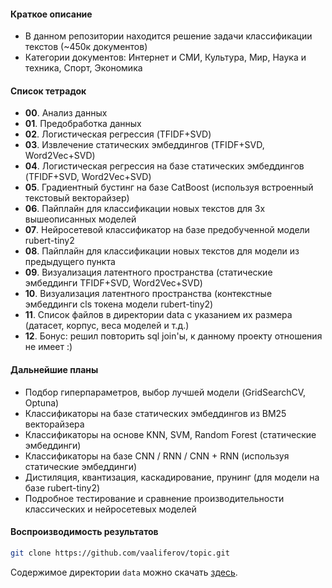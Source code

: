 
#### Краткое описание
* В данном репозитории находится решение задачи классификации текстов (~450к документов) 
* Категории документов: Интернет и СМИ, Культура, Мир, Наука и техника, Спорт, Экономика


#### Список тетрадок

* **00**. Анализ данных
* **01**. Предобработка данных
* **02**. Логистическая регрессия (TFIDF+SVD)
* **03**. Извлечение статических эмбеддингов (TFIDF+SVD, Word2Vec+SVD)
* **04**. Логистическая регрессия на базе статических эмбеддингов (TFIDF+SVD, Word2Vec+SVD)
* **05**. Градиентный бустинг на базе CatBoost (используя встроенный текстовый векторайзер)
* **06**. Пайплайн для классификации новых текстов для 3х вышеописанных моделей
* **07**. Нейросетевой классификатор на базе предобученной модели rubert-tiny2
* **08**. Пайплайн для классификации новых текстов для модели из предыдущего пункта
* **09**. Визуализация латентного пространства (статические эмбеддинги TFIDF+SVD, Word2Vec+SVD)
* **10**. Визуализация латентного пространства (контекстные эмбеддинги cls токена модели rubert-tiny2)
* **11**. Список файлов в директории data с указанием их размера (датасет, корпус, веса моделей и т.д.)
* **12**. Бонус: решил повторить sql join'ы, к данному проекту отношения не имеет :)


#### Дальнейшие планы
* Подбор гиперпараметров, выбор лучшей модели (GridSearchCV, Optuna)
* Классификаторы на базе статических эмбеддингов из BM25 векторайзера
* Классификаторы на основе KNN, SVM, Random Forest (статические эмбеддинги)
* Классификаторы на базе CNN / RNN / CNN + RNN (используя статические эмбеддинги)
* Дистиляция, квантизация, каскадирование, прунинг (для модели на базе rubert-tiny2)
* Подробное тестирование и сравнение производительности классических и нейросетевых моделей


#### Воспроизводимость результатов

```bash
git clone https://github.com/vaaliferov/topic.git
```

Содержимое директории `data` можно скачать 
[здесь](https://drive.google.com/file/d/1XtD2IG-WTiP_jKauQ8MGIPdv4uV5uiY8/view?usp=share_link).